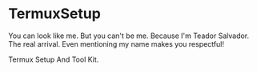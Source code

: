 # TermuxSetup

You can look like me. But you can't be me. 
Because I'm Teador Salvador. The real arrival. 
Even mentioning my name makes you respectful! 

Termux Setup And Tool Kit.
